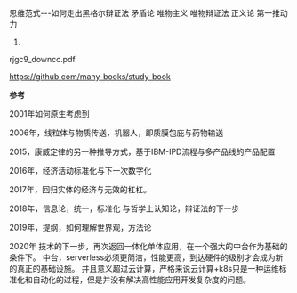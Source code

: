 思维范式---如何走出黑格尔辩证法 矛盾论 唯物主义 唯物辩证法 正义论 第一推动力




1.
 rjgc9_downcc.pdf

https://github.com/many-books/study-book

**参考**

2001年如何原生考虑到

2006年，线粒体与物质传送，机器人，即质膜包庇与药物输送

2015，康威定律的另一种推导方式，基于IBM-IPD流程与多产品线的产品配置

2016年，经济活动标准化与下一次数字化

2017年，回归实体的经济与无效的杠杠。

2018年，信息论，统一，标准化 与哲学上认知论，辩证法的下一步

2019年，提纲，如何理解世界观，方法论

2020年  技术的下一步，再次返回一体化单体应用，在一个强大的中台作为基础的条件下。
       中台，serverless必须更简洁，性能更高，到达硬件的级别才会成为新的真正的基础设施。
       并且意义超过云计算，严格来说云计算+k8s只是一种运维标准化和自动化的过程，但是并没有解决高性能应用开发复杂度的问题。